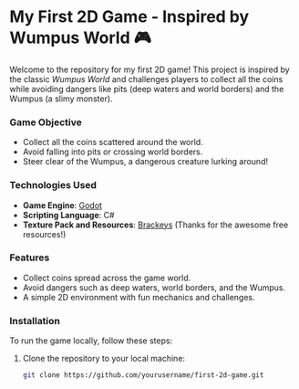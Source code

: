 # **My First 2D Game - Inspired by Wumpus World** 🎮  

Welcome to the repository for my first 2D game! This project is inspired by the classic *Wumpus World* and challenges players to collect all the coins while avoiding dangers like pits (deep waters and world borders) and the Wumpus (a slimy monster).  

### **Game Objective**  
- Collect all the coins scattered around the world.  
- Avoid falling into pits or crossing world borders.  
- Steer clear of the Wumpus, a dangerous creature lurking around!  

### **Technologies Used**  
- **Game Engine**: [Godot](https://godotengine.org/)  
- **Scripting Language**: C#  
- **Texture Pack and Resources**: [Brackeys](https://www.youtube.com/c/Brackeys) (Thanks for the awesome free resources!)  

### **Features**  
- Collect coins spread across the game world.  
- Avoid dangers such as deep waters, world borders, and the Wumpus.  
- A simple 2D environment with fun mechanics and challenges.  

### **Installation**  
To run the game locally, follow these steps:

1. Clone the repository to your local machine:  
   ```bash
   git clone https://github.com/yourusername/first-2d-game.git
